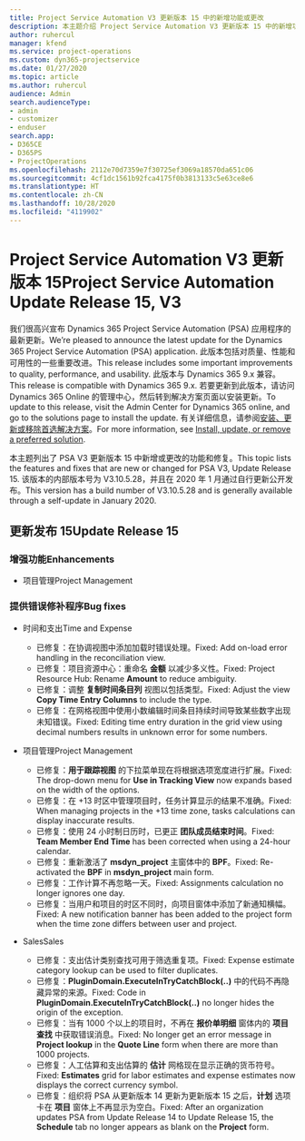 ```yaml
---
title: Project Service Automation V3 更新版本 15 中的新增功能或更改
description: 本主题介绍 Project Service Automation V3 更新版本 15 中的新增功能。
author: ruhercul
manager: kfend
ms.service: project-operations
ms.custom: dyn365-projectservice
ms.date: 01/27/2020
ms.topic: article
ms.author: ruhercul
audience: Admin
search.audienceType:
- admin
- customizer
- enduser
search.app:
- D365CE
- D365PS
- ProjectOperations
ms.openlocfilehash: 2112e70d7359e7f30725ef3069a18570da651c06
ms.sourcegitcommit: 4cf1dc1561b92fca4175f0b3813133c5e63ce8e6
ms.translationtype: HT
ms.contentlocale: zh-CN
ms.lasthandoff: 10/28/2020
ms.locfileid: "4119902"
---
```

# <a name="project-service-automation-update-release-15-v3"></a><span data-ttu-id="c8d8c-103">Project Service Automation V3 更新版本 15</span><span class="sxs-lookup"><span data-stu-id="c8d8c-103">Project Service Automation Update Release 15, V3</span></span>

<span data-ttu-id="c8d8c-104">我们很高兴宣布 Dynamics 365 Project Service Automation (PSA) 应用程序的最新更新。</span><span class="sxs-lookup"><span data-stu-id="c8d8c-104">We’re pleased to announce the latest update for the Dynamics 365 Project Service Automation (PSA) application.</span></span> <span data-ttu-id="c8d8c-105">此版本包括对质量、性能和可用性的一些重要改进。</span><span class="sxs-lookup"><span data-stu-id="c8d8c-105">This release includes some important improvements to quality, performance, and usability.</span></span> <span data-ttu-id="c8d8c-106">此版本与 Dynamics 365 9.x 兼容。</span><span class="sxs-lookup"><span data-stu-id="c8d8c-106">This release is compatible with Dynamics 365 9.x.</span></span> <span data-ttu-id="c8d8c-107">若要更新到此版本，请访问 Dynamics 365 Online 的管理中心，然后转到解决方案页面以安装更新。</span><span class="sxs-lookup"><span data-stu-id="c8d8c-107">To update to this release, visit the Admin Center for Dynamics 365 online, and go to the solutions page to install the update.</span></span> <span data-ttu-id="c8d8c-108">有关详细信息，请参阅[安装、更新或移除首选解决方案](https://docs.microsoft.com/power-platform/admin/install-remove-preferred-solution)。</span><span class="sxs-lookup"><span data-stu-id="c8d8c-108">For more information, see [Install, update, or remove a preferred solution](https://docs.microsoft.com/power-platform/admin/install-remove-preferred-solution).</span></span>

<span data-ttu-id="c8d8c-109">本主题列出了 PSA V3 更新版本 15 中新增或更改的功能和修复。</span><span class="sxs-lookup"><span data-stu-id="c8d8c-109">This topic lists the features and fixes that are new or changed for PSA V3, Update Release 15.</span></span> <span data-ttu-id="c8d8c-110">该版本的内部版本号为 V3.10.5.28，并且在 2020 年 1 月通过自行更新公开发布。</span><span class="sxs-lookup"><span data-stu-id="c8d8c-110">This version has a build number of V3.10.5.28 and is generally available through a self-update in January 2020.</span></span>

## <a name="update-release-15"></a><span data-ttu-id="c8d8c-111">更新发布 15</span><span class="sxs-lookup"><span data-stu-id="c8d8c-111">Update Release 15</span></span> 

### <a name="enhancements"></a><span data-ttu-id="c8d8c-112">增强功能</span><span class="sxs-lookup"><span data-stu-id="c8d8c-112">Enhancements</span></span>

- <span data-ttu-id="c8d8c-113">项目管理</span><span class="sxs-lookup"><span data-stu-id="c8d8c-113">Project Management</span></span>

### <a name="bug-fixes"></a><span data-ttu-id="c8d8c-114">提供错误修补程序</span><span class="sxs-lookup"><span data-stu-id="c8d8c-114">Bug fixes</span></span>

- <span data-ttu-id="c8d8c-115">时间和支出</span><span class="sxs-lookup"><span data-stu-id="c8d8c-115">Time and Expense</span></span>

  - <span data-ttu-id="c8d8c-116">已修复：在协调视图中添加加载时错误处理。</span><span class="sxs-lookup"><span data-stu-id="c8d8c-116">Fixed: Add on-load error handling in the reconciliation view.</span></span>
  - <span data-ttu-id="c8d8c-117">已修复：项目资源中心：重命名 **金额** 以减少多义性。</span><span class="sxs-lookup"><span data-stu-id="c8d8c-117">Fixed: Project Resource Hub: Rename **Amount** to reduce ambiguity.</span></span>
  - <span data-ttu-id="c8d8c-118">已修复：调整 **复制时间条目列** 视图以包括类型。</span><span class="sxs-lookup"><span data-stu-id="c8d8c-118">Fixed: Adjust the view **Copy Time Entry Columns** to include the type.</span></span>
  - <span data-ttu-id="c8d8c-119">已修复：在网格视图中使用小数编辑时间条目持续时间导致某些数字出现未知错误。</span><span class="sxs-lookup"><span data-stu-id="c8d8c-119">Fixed: Editing time entry duration in the grid view using decimal numbers results in unknown error for some numbers.</span></span>

- <span data-ttu-id="c8d8c-120">项目管理</span><span class="sxs-lookup"><span data-stu-id="c8d8c-120">Project Management</span></span>

  - <span data-ttu-id="c8d8c-121">已修复：**用于跟踪视图** 的下拉菜单现在将根据选项宽度进行扩展。</span><span class="sxs-lookup"><span data-stu-id="c8d8c-121">Fixed: The drop-down menu for **Use in Tracking View** now expands based on the width of the options.</span></span>
  - <span data-ttu-id="c8d8c-122">已修复：在 +13 时区中管理项目时，任务计算显示的结果不准确。</span><span class="sxs-lookup"><span data-stu-id="c8d8c-122">Fixed: When managing projects in the +13 time zone, tasks calculations can display inaccurate results.</span></span>
  - <span data-ttu-id="c8d8c-123">已修复：使用 24 小时制日历时，已更正 **团队成员结束时间**。</span><span class="sxs-lookup"><span data-stu-id="c8d8c-123">Fixed: **Team Member End Time** has been corrected when using a 24-hour calendar.</span></span>
  - <span data-ttu-id="c8d8c-124">已修复：重新激活了 **msdyn_project** 主窗体中的 **BPF**。</span><span class="sxs-lookup"><span data-stu-id="c8d8c-124">Fixed: Re-activated the **BPF** in **msdyn_project** main form.</span></span>
  - <span data-ttu-id="c8d8c-125">已修复：工作计算不再忽略一天。</span><span class="sxs-lookup"><span data-stu-id="c8d8c-125">Fixed: Assignments calculation no longer ignores one day.</span></span>
  - <span data-ttu-id="c8d8c-126">已修复：当用户和项目的时区不同时，向项目窗体中添加了新通知横幅。</span><span class="sxs-lookup"><span data-stu-id="c8d8c-126">Fixed: A new notification banner has been added to the project form when the time zone differs between user and project.</span></span>

- <span data-ttu-id="c8d8c-127">Sales</span><span class="sxs-lookup"><span data-stu-id="c8d8c-127">Sales</span></span>

  - <span data-ttu-id="c8d8c-128">已修复：支出估计类别查找可用于筛选重复项。</span><span class="sxs-lookup"><span data-stu-id="c8d8c-128">Fixed: Expense estimate category lookup can be used to filter duplicates.</span></span>
  - <span data-ttu-id="c8d8c-129">已修复：**PluginDomain.ExecuteInTryCatchBlock(..)** 中的代码不再隐藏异常的来源。</span><span class="sxs-lookup"><span data-stu-id="c8d8c-129">Fixed: Code in **PluginDomain.ExecuteInTryCatchBlock(..)** no longer hides the origin of the exception.</span></span>
  - <span data-ttu-id="c8d8c-130">已修复：当有 1000 个以上的项目时，不再在 **报价单明细** 窗体内的 **项目查找** 中获取错误消息。</span><span class="sxs-lookup"><span data-stu-id="c8d8c-130">Fixed: No longer get an error message in **Project lookup** in the **Quote Line** form when there are more than 1000 projects.</span></span>
  - <span data-ttu-id="c8d8c-131">已修复：人工估算和支出估算的 **估计** 网格现在显示正确的货币符号。</span><span class="sxs-lookup"><span data-stu-id="c8d8c-131">Fixed: **Estimates** grid for labor estimates and expense estimates now displays the correct currency symbol.</span></span>
  - <span data-ttu-id="c8d8c-132">已修复：组织将 PSA 从更新版本 14 更新为更新版本 15 之后，**计划** 选项卡在 **项目** 窗体上不再显示为空白。</span><span class="sxs-lookup"><span data-stu-id="c8d8c-132">Fixed: After an organization updates PSA from Update Release 14 to Update Release 15, the **Schedule** tab no longer appears as blank on the **Project** form.</span></span>
